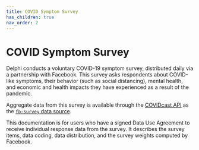 ```yaml
---
title: COVID Symptom Survey
has_children: true
nav_order: 2
---
```


# COVID Symptom Survey

Delphi conducts a voluntary COVID-19 symptom survey, distributed daily via a
partnership with Facebook. This survey asks respondents about COVID-like
symptoms, their behavior (such as social distancing), mental health, and
economic and health impacts they have experienced as a result of the pandemic.

Aggregate data from this survey is available through the [COVIDcast
API](../api/covidcast.md) as the [`fb-survey` data
source](../api/covidcast-signals/fb-survey.md).

This documentation is for users who have a signed Data Use Agreement to receive
individual response data from the survey. It describes the survey items, data
coding, data distribution, and the survey weights computed by Facebook.
